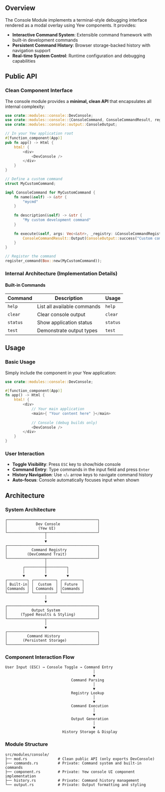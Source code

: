 ## Overview

The Console Module implements a terminal-style debugging interface rendered as a modal overlay using Yew components. It provides:

- **Interactive Command System**: Extensible command framework with built-in development commands
- **Persistent Command History**: Browser storage-backed history with navigation support  
- **Real-time System Control**: Runtime configuration and debugging capabilities

## Public API

### Clean Component Interface

The console module provides a **minimal, clean API** that encapsulates all internal complexity:

```rust
use crate::modules::console::DevConsole;
use crate::modules::console::{ConsoleCommand, ConsoleCommandResult, register_command};
use crate::modules::console::output::ConsoleOutput;

// In your Yew application root
#[function_component(App)]
pub fn app() -> Html {
    html! {
        <div>
            <DevConsole />
        </div>
    }
}

// Define a custom command
struct MyCustomCommand;

impl ConsoleCommand for MyCustomCommand {
    fn name(&self) -> &str {
        "mycmd"
    }
    
    fn description(&self) -> &str {
        "My custom development command"
    }
    
    fn execute(&self, args: Vec<&str>, _registry: &ConsoleCommandRegistry) -> ConsoleCommandResult {
        ConsoleCommandResult::Output(ConsoleOutput::success("Custom command executed!"))
    }
}

// Register the command
register_command(Box::new(MyCustomCommand));
```

### Internal Architecture (Implementation Details)

#### Built-in Commands

| Command | Description | Usage |
|---------|------------|--------|
| `help` | List all available commands | `help` |
| `clear` | Clear console output | `clear` |
| `status` | Show application status | `status` |
| `test` | Demonstrate output types | `test` |

## Usage

### Basic Usage

Simply include the component in your Yew application:

```rust
use crate::modules::console::DevConsole;

#[function_component(App)]
fn app() -> Html {
    html! {
        <div>
            // Your main application
            <main>{ "Your content here" }</main>
            
            // Console (debug builds only)
            <DevConsole />
        </div>
    }
}
```

### User Interaction

- **Toggle Visibility**: Press `ESC` key to show/hide console
- **Command Entry**: Type commands in the input field and press `Enter`
- **History Navigation**: Use `↑`/`↓` arrow keys to navigate command history
- **Auto-focus**: Console automatically focuses input when shown

## Architecture

### System Architecture

```
┌─────────────────────────────────────────┐
│             Dev Console                 │
│              (Yew UI)                   │
└─────────────────┬───────────────────────┘
                  │
                  ▼
┌─────────────────────────────────────────┐
│           Command Registry              │
│         (DevCommand Trait)              │
└─────────────────┬───────────────────────┘
                  │
        ┌─────────┼─────────┐
        │         │         │
        ▼         ▼         ▼
┌─────────┐ ┌──────────┐ ┌─────────┐
│ Built-in│ │  Custom  │ │ Future  │
│Commands │ │ Commands │ │Commands │
└─────────┘ └──────────┘ └─────────┘
                  │
                  ▼
┌─────────────────────────────────────────┐
│           Output System                 │
│      (Typed Results & Styling)          │
└─────────────────┬───────────────────────┘
                  │
                  ▼
┌─────────────────────────────────────────┐
│         Command History                 │
│       (Persistent Storage)              │
└─────────────────────────────────────────┘
```

### Component Interaction Flow

```
User Input (ESC) → Console Toggle → Command Entry
                                        │
                                        ▼
                              Command Parsing
                                        │
                                        ▼
                              Registry Lookup
                                        │
                                        ▼
                              Command Execution
                                        │
                                        ▼
                              Output Generation
                                        │
                                        ▼
                          History Storage & Display
```

### Module Structure

```
src/modules/console/
├── mod.rs              # Clean public API (only exports DevConsole)
├── commands.rs         # Private: Command system and built-in commands  
├── component.rs        # Private: Yew console UI component implementation
├── history.rs          # Private: Command history management
└── output.rs           # Private: Output formatting and styling
```
